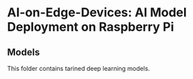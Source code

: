 # AI-on-Edge-Devices: AI Model Deployment on Raspberry Pi

## Models
This folder contains tarined deep learning models.

